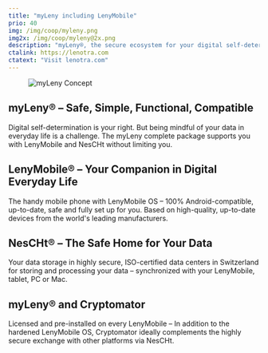 ```yaml
---
title: "myLeny including LenyMobile"
prio: 40
img: /img/coop/myleny.png
img2x: /img/coop/myleny@2x.png
description: "myLeny®, the secure ecosystem for your digital self-determination from Switzerland; location-independent, secure, anonymous. Including Cryptomator on all LenyMobile®."
ctalink: https://lenotra.com
ctatext: "Visit lenotra.com"
---
```


<figure class="text-center">
  <img class="inline-block rounded-sm" src="/img/coop/myleny-banner.png" srcset="/img/coop/myleny-banner.png 1x, /img/coop/myleny-banner@2x.png 2x" alt="myLeny Concept"/>
</figure>

## myLeny® – Safe, Simple, Functional, Compatible

Digital self-determination is your right. But being mindful of your data in everyday life is a challenge.
The myLeny complete package supports you with LenyMobile and NesCHt without limiting you.

## LenyMobile® – Your Companion in Digital Everyday Life

The handy mobile phone with LenyMobile OS – 100% Android-compatible, up-to-date, safe and fully set up for you.
Based on high-quality, up-to-date devices from the world's leading manufacturers.

## NesCHt® – The Safe Home for Your Data

Your data storage in highly secure, ISO-certified data centers in Switzerland for storing and processing your data – synchronized with your LenyMobile, tablet, PC or Mac.

## myLeny® and Cryptomator

Licensed and pre-installed on every LenyMobile – In addition to the hardened LenyMobile OS, Cryptomator ideally complements the highly secure exchange with other platforms via NesCHt.
